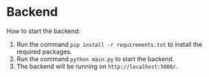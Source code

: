# Backend

How to start the backend:
1. Run the command `pip install -r requirements.txt` to install the required packages.
2. Run the command `python main.py` to start the backend.
3. The backend will be running on `http://localhost:5000/`.
